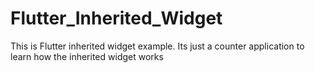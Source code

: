# Flutter_Inherited_Widget
This is Flutter inherited widget example. Its just a counter application to learn how the inherited widget works
